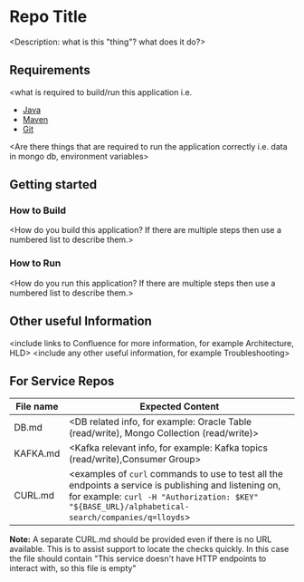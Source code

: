 # Repo Title

<Description: what is this "thing"? what does it do?>

## Requirements

<what is required to build/run this application
i.e.

- [Java](http://www.oracle.com/technetwork/java/javase/downloads/jdk8-downloads-2133151.html)
- [Maven](https://maven.apache.org/download.cgi)
- [Git](https://git-scm.com/downloads)

>

<Are there things that are required to run the application correctly i.e. data
in mongo db, environment variables>

## Getting started

### How to Build

<How do you build this application? If there are multiple steps then use a
numbered list to describe them.>

### How to Run

<How do you run this application? If there are multiple steps then use a
numbered list to describe them.>

## Other useful Information

<include links to Confluence for more information, for example Architecture,
HLD>
<include any other useful information, for example Troubleshooting>

## For Service Repos

<!-- markdownlint-disable MD013  -->
| File name|Expected Content|
|---------|-------|
| DB.md    | <DB related info, for example: Oracle Table (read/write), Mongo Collection (read/write)>|
| KAFKA.md | <Kafka relevant info, for example: Kafka topics (read/write),Consumer Group>|
| CURL.md | <examples of `curl` commands to use to test all the endpoints a service is publishing and listening on, for example: `curl -H "Authorization: $KEY" "${BASE_URL}/alphabetical-search/companies/q=lloyds`>|
<!-- markdownlint-enable MD013  -->

**Note:** A separate CURL.md should be provided even if there is no URL
available. This is to assist support to locate the checks quickly. In this case
the file should contain "This service doesn't have HTTP endpoints to interact
with, so this file is empty"
